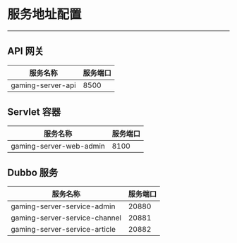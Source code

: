 # 服务地址配置

---

## API 网关

| 服务名称                | 服务端口 |
|-------------------------|----------|
| gaming-server-api | 8500     |

## Servlet 容器

| 服务名称                | 服务端口 |
|-------------------------|----------|
| gaming-server-web-admin | 8100     |

## Dubbo 服务

| 服务名称                    | 服务端口 |
|-----------------------------|----------|
| gaming-server-service-admin | 20880    |
| gaming-server-service-channel | 20881    |
| gaming-server-service-article | 20882    |